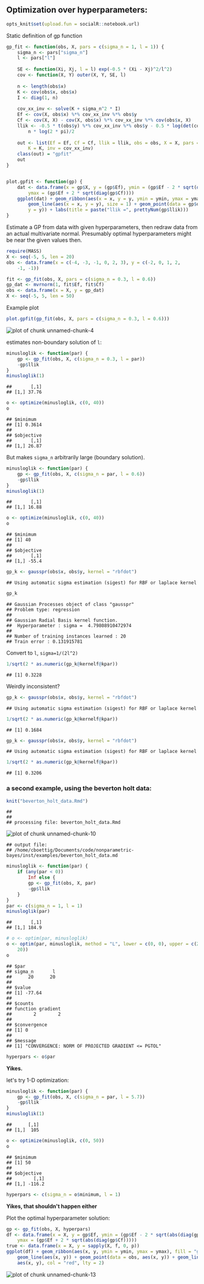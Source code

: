 

## Optimization over hyperparameters:


```r
opts_knit$set(upload.fun = socialR::notebook.url)
```




Static definition of gp function


```r
gp_fit <- function(obs, X, pars = c(sigma_n = 1, l = 1)) {
    sigma_n <- pars["sigma_n"]
    l <- pars["l"]
    
    SE <- function(Xi, Xj, l = l) exp(-0.5 * (Xi - Xj)^2/l^2)
    cov <- function(X, Y) outer(X, Y, SE, l)
    
    n <- length(obs$x)
    K <- cov(obs$x, obs$x)
    I <- diag(1, n)
    
    cov_xx_inv <- solve(K + sigma_n^2 * I)
    Ef <- cov(X, obs$x) %*% cov_xx_inv %*% obs$y
    Cf <- cov(X, X) - cov(X, obs$x) %*% cov_xx_inv %*% cov(obs$x, X)
    llik <- -0.5 * t(obs$y) %*% cov_xx_inv %*% obs$y - 0.5 * log(det(cov_xx_inv)) - 
        n * log(2 * pi)/2
    
    out <- list(Ef = Ef, Cf = Cf, llik = llik, obs = obs, X = X, pars = pars, 
        K = K, inv = cov_xx_inv)
    class(out) = "gpfit"
    out
}


plot.gpfit <- function(gp) {
    dat <- data.frame(x = gp$X, y = (gp$Ef), ymin = (gp$Ef - 2 * sqrt(diag(gp$Cf))), 
        ymax = (gp$Ef + 2 * sqrt(diag(gp$Cf))))
    ggplot(dat) + geom_ribbon(aes(x = x, y = y, ymin = ymin, ymax = ymax), fill = "grey80") + 
        geom_line(aes(x = x, y = y), size = 1) + geom_point(data = gp$obs, aes(x = x, 
        y = y)) + labs(title = paste("llik =", prettyNum(gp$llik)))
}
```




Estimate a GP from data with given hyperparameters, then redraw data from an actual multivariate normal.  Presumably optimal hyperparameters might be near the given values then.  


```r
require(MASS)
X <- seq(-5, 5, len = 20)
obs <- data.frame(x = c(-4, -3, -1, 0, 2, 3), y = c(-2, 0, 1, 2, 
    -1, -1))

fit <- gp_fit(obs, X, pars = c(sigma_n = 0.3, l = 0.6))
gp_dat <- mvrnorm(1, fit$Ef, fit$Cf)
obs <- data.frame(x = X, y = gp_dat)
X <- seq(-5, 5, len = 50)
```



Example plot


```r
plot.gpfit(gp_fit(obs, X, pars = c(sigma_n = 0.3, l = 0.6)))
```

![plot of chunk unnamed-chunk-4](http://carlboettiger.info/assets/figures/2012-11-15-28b3256dfe-unnamed-chunk-4.png) 




estimates non-boundary solution of `l`:


```r
minusloglik <- function(par) {
    gp <- gp_fit(obs, X, c(sigma_n = 0.3, l = par))
    -gp$llik
}
minusloglik(1)
```

```
##       [,1]
## [1,] 37.76
```

```r
o <- optimize(minusloglik, c(0, 40))
o
```

```
## $minimum
## [1] 0.3614
## 
## $objective
##       [,1]
## [1,] 26.87
```



But makes `sigma_n` arbitrarily large (boundary solution).  


```r
minusloglik <- function(par) {
    gp <- gp_fit(obs, X, c(sigma_n = par, l = 0.6))
    -gp$llik
}
minusloglik(1)
```

```
##       [,1]
## [1,] 16.88
```

```r
o <- optimize(minusloglik, c(0, 40))
o
```

```
## $minimum
## [1] 40
## 
## $objective
##       [,1]
## [1,] -55.4
```





```r
gp_k <- gausspr(obs$x, obs$y, kernel = "rbfdot")
```

```
## Using automatic sigma estimation (sigest) for RBF or laplace kernel
```

```r
gp_k
```

```
## Gaussian Processes object of class "gausspr" 
## Problem type: regression 
## 
## Gaussian Radial Basis kernel function. 
##  Hyperparameter : sigma =  4.79808910472974 
## 
## Number of training instances learned : 20 
## Train error : 0.131915781
```


Convert to `l`, `sigma=1/(2l^2)`



```r
1/sqrt(2 * as.numeric(gp_k@kernelf@kpar))
```

```
## [1] 0.3228
```


Weirdly inconsistent?


```r
gp_k <- gausspr(obs$x, obs$y, kernel = "rbfdot")
```

```
## Using automatic sigma estimation (sigest) for RBF or laplace kernel
```

```r
1/sqrt(2 * as.numeric(gp_k@kernelf@kpar))
```

```
## [1] 0.1684
```

```r
gp_k <- gausspr(obs$x, obs$y, kernel = "rbfdot")
```

```
## Using automatic sigma estimation (sigest) for RBF or laplace kernel
```

```r
1/sqrt(2 * as.numeric(gp_k@kernelf@kpar))
```

```
## [1] 0.3206
```





### a second example, using the beverton holt data:


```r
knit("beverton_holt_data.Rmd")
```

```
## 
## 
## processing file: beverton_holt_data.Rmd
```

![plot of chunk unnamed-chunk-10](http://carlboettiger.info/assets/figures/2012-11-15-28b3256dfe-unnamed-chunk-10.png) 

```
## output file:
## /home/cboettig/Documents/code/nonparametric-bayes/inst/examples/beverton_holt_data.md
```






```r
minusloglik <- function(par) {
    if (any(par < 0)) 
        Inf else {
        gp <- gp_fit(obs, X, par)
        -gp$llik
    }
}
par <- c(sigma_n = 1, l = 1)
minusloglik(par)
```

```
##       [,1]
## [1,] 184.9
```

```r
# o <- optim(par, minusloglik)
o <- optim(par, minusloglik, method = "L", lower = c(0, 0), upper = c(20, 
    20))
o
```

```
## $par
## sigma_n       l 
##      20      20 
## 
## $value
## [1] -77.64
## 
## $counts
## function gradient 
##        2        2 
## 
## $convergence
## [1] 0
## 
## $message
## [1] "CONVERGENCE: NORM OF PROJECTED GRADIENT <= PGTOL"
```

```r
hyperpars <- o$par
```


**Yikes.**  

let's try 1-D optimization:



```r
minusloglik <- function(par) {
    gp <- gp_fit(obs, X, c(sigma_n = par, l = 5.7))
    -gp$llik
}
minusloglik(1)
```

```
##      [,1]
## [1,]  105
```

```r
o <- optimize(minusloglik, c(0, 50))
o
```

```
## $minimum
## [1] 50
## 
## $objective
##        [,1]
## [1,] -116.2
```

```r
hyperpars <- c(sigma_n = o$minimum, l = 1)
```


**Yikes, that shouldn't happen either**


Plot the optimal hyperparameter solution:


```r
gp <- gp_fit(obs, X, hyperpars)
df <- data.frame(x = X, y = gp$Ef, ymin = (gp$Ef - 2 * sqrt(abs(diag(gp$Cf)))), 
    ymax = (gp$Ef + 2 * sqrt(abs(diag(gp$Cf)))))
true <- data.frame(x = X, y = sapply(X, f, 0, p))
ggplot(df) + geom_ribbon(aes(x, y, ymin = ymin, ymax = ymax), fill = "gray80") + 
    geom_line(aes(x, y)) + geom_point(data = obs, aes(x, y)) + geom_line(data = true, 
    aes(x, y), col = "red", lty = 2)
```

![plot of chunk unnamed-chunk-13](http://carlboettiger.info/assets/figures/2012-11-15-28b3256dfe-unnamed-chunk-13.png) 




